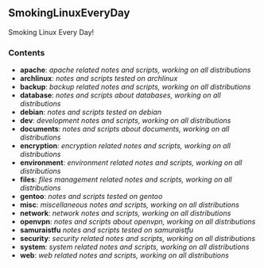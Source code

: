 ## SmokingLinuxEveryDay
Smoking Linux Every Day!

### Contents
* **apache**: *apache related notes and scripts, working on all distributions*
* **archlinux**: *notes and scripts tested on archlinux*
* **backup**: *backup related notes and scripts, working on all distributions*
* **database**: *notes and scripts about databases, working on all distributions*
* **debian**: *notes and scripts tested on debian*
* **dev**: *development notes and scripts, working on all distributions*
* **documents**: *notes and scripts about documents, working on all distributions*
* **encryption**: *encryption related notes and scripts, working on all distributions*
* **environment**: *environment related notes and scripts, working on all distributions*
* **files**: *files management related notes and scripts, working on all distributions*
* **gentoo**: *notes and scripts tested on gentoo*
* **misc**: *miscellaneous notes and scripts, working on all distributions*
* **network**: *network notes and scripts, working on all distributions*
* **openvpn**: *notes and scripts about openvpn, working on all distributions*
* **samuraistfu** *notes and scripts tested on samuraistfu*
* **security**: *security related notes and scripts, working on all distributions*
* **system**: *system related notes and scripts, working on all distributions*
* **web**: *web related notes and scripts, working on all distributions*

